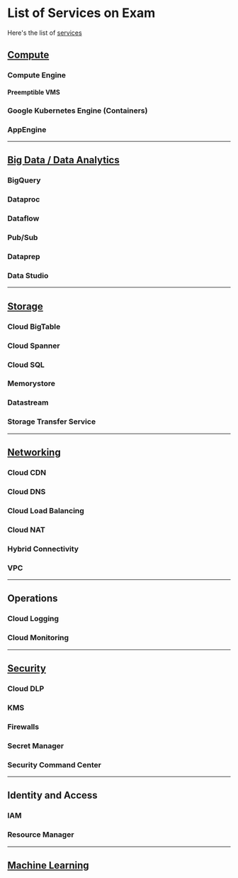 # List of Services on Exam
Here's the list of [services](https://cloud.google.com/products)

## [Compute](./compute)
### Compute Engine
#### Preemptible VMS
### Google Kubernetes Engine (Containers)
### AppEngine
---
## [Big Data / Data Analytics](./bigdata/bigdata.md)
### BigQuery
### Dataproc
### Dataflow
### Pub/Sub
### Dataprep
### Data Studio
---
## [Storage](./storage/)
### Cloud BigTable
### Cloud Spanner
### Cloud SQL
### Memorystore
### Datastream
### Storage Transfer Service
---
## [Networking](./networking)
### Cloud CDN
### Cloud DNS
### Cloud Load Balancing
### Cloud NAT
### Hybrid Connectivity
### VPC
---
## Operations
### Cloud Logging
### Cloud Monitoring
---
## [Security](./security)
### Cloud DLP
### KMS
### Firewalls
### Secret Manager
### Security Command Center
---
## Identity and Access
### IAM
### Resource Manager
---
## [Machine Learning](./ml)